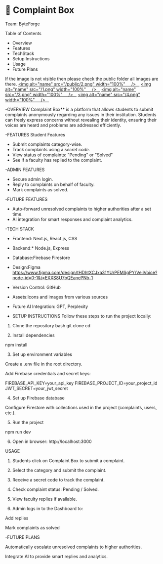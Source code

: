 # 📝 Complaint Box

Team: ByteForge  


 Table of Contents
- Overview
- Features
- TechStack
- Setup Instructions
- Usage
- Future Plans

If the image is not visible then please check the public folder all images are there.
<a href="/">
    <img
      alt="name"
      src="/public/2.png"
      width="100%"
    />
  </a>
<a href="/">
    <img
      alt="name"
      src="/1.png"
      width="100%"
    />
  </a>
<a href="/">
    <img
      alt="name"
      src="/3.png"
      width="100%"
    />
  </a>
<a href="/">
    <img
      alt="name"
      src="/4.png"
      width="100%"
    />
  </a>


-OVERVIEW
Complaint Box** is a platform that allows students to submit complaints anonymously regarding any issues in their institution. Students can freely express concerns without revealing their identity, ensuring their voices are heard and problems are addressed efficiently.


-FEATURES
Student Features
- Submit complaints category-wise.
- Track complaints using a *secret code*.
- View status of complaints: "Pending" or "Solved"
- See if a faculty has replied to the complaint.

-ADMIN FEATURES
- Secure admin login.
- Reply to complaints on behalf of faculty.
- Mark complaints as solved.

-FUTURE FEATURES
- Auto-forward unresolved complaints to higher authorities after a set time.
- AI integration for smart responses and complaint analytics.



-TECH STACK
- Frontend: Next.js, React.js, CSS  
- Backend:* Node.js, Express  
- Database:Firebase Firestore  
- Design:Figma <https://www.figma.com/design/tHDhtXCJxa31YUrPEMSgPY/VeilVoice?node-id=0-1&t=EXXS8U7bQEanePNb-1>  
- Version Control: GitHub  
- Assets:Icons and images from various sources  
- Future AI Integration: GPT, Perplexity  



- SETUP INSTRUCTIONS
Follow these steps to run the project locally:

1. Clone the repository
bash
git clone <your-repo-url>
cd <repository-folder>

2. Install dependencies

npm install

3. Set up environment variables

Create a .env file in the root directory.

Add Firebase credentials and secret keys:

FIREBASE_API_KEY=your_api_key
FIREBASE_PROJECT_ID=your_project_id
JWT_SECRET=your_jwt_secret

4. Set up Firebase database

Configure Firestore with collections used in the project (complaints, users, etc.).


5. Run the project

npm run dev

6. Open in browser: http://localhost:3000

USAGE

1. Students click on Complaint Box to submit a complaint.


2. Select the category and submit the complaint.


3. Receive a secret code to track the complaint.


4. Check complaint status: Pending / Solved.


5. View faculty replies if available.


6. Admin logs in to the Dashboard to:

Add replies

Mark complaints as solved


-FUTURE PLANS

Automatically escalate unresolved complaints to higher authorities.

Integrate AI to provide smart replies and analytics.